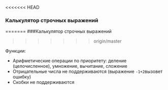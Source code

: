 <<<<<<< HEAD
### Калькулятор строчных выражений
=======
###Калькулятор строчных выражений
>>>>>>> origin/master

Функции:
* Арифметические операции по приоритету: деление (целочисленное), умножение, вычитание, сложение
* Отрицательные числа не поддерживаются (выражение `-1+2`вызовет ошибку)
* Скобки не поддерживаются